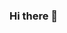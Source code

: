 ### Hi there 👋

<!--
**attaknn/attaknn** is a ✨ _special_ ✨ repository because its `README.md` (this file) appears on your GitHub profile.

Here are some ideas to get you started:

- 🔭 I’m currently working With amith 
- 🌱 I’m currently learning aurdino 
- 👯 I’m looking to collaborate on cars
- 💬 Ask me about code for aurduino
- 📫 How to reach me is by my discord Caspuur#4205
- 😄 Pronouns: he
- ⚡ Fun fact: i learned coding for 5 years
-->
